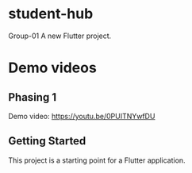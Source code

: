# student-hub
Group-01
A new Flutter project.

# Demo videos

## Phasing 1

Demo video: https://youtu.be/0PUITNYwfDU

## Getting Started

This project is a starting point for a Flutter application.
